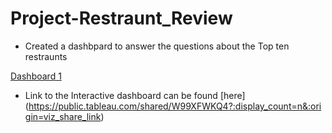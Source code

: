 # Project-Restraunt_Review

- Created a dashbpard to answer the questions about the Top ten restraunts

[Dashboard 1](https://github.com/Komal77rao/Project-Restraunt_Review/files/7199320/Dashboard.1.pdf)

- Link to the Interactive dashboard can be found [here] (https://public.tableau.com/shared/W99XFWKQ4?:display_count=n&:origin=viz_share_link)
